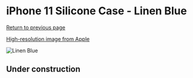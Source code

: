 # iPhone 11 Silicone Case - Linen Blue

[Return to previous page](/iphone_xr)

[High-resolution image from Apple](https://store.storeimages.cdn-apple.com/8756/as-images.apple.com/is/MY1A2?wid=4500&hei=4500&fmt=png)

<div style="width: 500px"><img src="/everyphone/MY1A2.png" alt="Linen Blue"></div>

## Under construction
